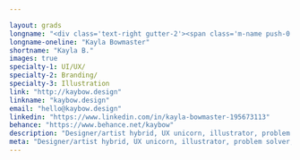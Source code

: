 ```yaml
---

layout: grads
longname: "<div class='text-right gutter-2'><span class='m-name push-0'>Kayla<br>Bowmaster</span></div>"
longname-oneline: "Kayla Bowmaster"
shortname: "Kayla B."
images: true
specialty-1: UI/UX/
specialty-2: Branding/
specialty-3: Illustration
link: "http://kaybow.design"
linkname: "kaybow.design"
email: "hello@kaybow.design"
linkedin: "https://www.linkedin.com/in/kayla-bowmaster-195673113"
behance: "https://www.behance.net/kaybow"
description: "Designer/artist hybrid, UX unicorn, illustrator, problem solver, and game board game geek. Inspired by everything and always learning."
meta: "Designer/artist hybrid, UX unicorn, illustrator, problem solver, and game board game geek. Inspired by everything and always learning."
---
```

